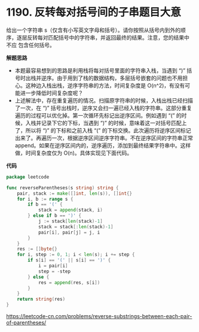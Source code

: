 # 1190. 反转每对括号间的子串**题目大意**

给出一个字符串 s（仅含有小写英文字母和括号）。请你按照从括号内到外的顺序，逐层反转每对匹配括号中的字符串，并返回最终的结果。注意，您的结果中 不应 包含任何括号。

**解题思路**

- 本题最容易想到的思路是利用栈将每对括号里面的字符串入栈，当遇到 “)” 括号时出栈并逆序。由于用到了栈的数据结构，多层括号嵌套的问题也不用担心。这种边入栈出栈，逆序字符串的方法，时间复杂度是 O(n^2)，有没有可能进一步降低时间复杂度呢？
- 上述解法中，存在重复遍历的情况。扫描原字符串的时候，入栈出栈已经扫描了一次，在 “)” 括号出栈时，逆序又会扫一遍已经入栈的字符串。这部分重复遍历的过程可以优化掉。第一次循环先标记出逆序区间。例如遇到 “(” 的时候，入栈并记录下它的下标，当遇到 “)” 的时候，意味着这一对括号匹配上了，所以将 “)” 的下标和之前入栈 “(” 的下标交换。此次遍历将逆序区间标记出来了。再遍历一次，根据逆序区间逆序字符串。不在逆序区间的字符串正常 append。如果在逆序区间内的，逆序遍历，添加到最终结果字符串中。这样做，时间复杂度仅为 O(n)。具体实现见下面代码。

**代码** 

```go
package leetcode

func reverseParentheses(s string) string {
	pair, stack := make([]int, len(s)), []int{}
	for i, b := range s {
		if b == '(' {
			stack = append(stack, i)
		} else if b == ')' {
			j := stack[len(stack)-1]
			stack = stack[:len(stack)-1]
			pair[i], pair[j] = j, i
		}
	}
	res := []byte{}
	for i, step := 0, 1; i < len(s); i += step {
		if s[i] == '(' || s[i] == ')' {
			i = pair[i]
			step = -step
		} else {
			res = append(res, s[i])
		}
	}
	return string(res)
}
```

https://leetcode-cn.com/problems/reverse-substrings-between-each-pair-of-parentheses/